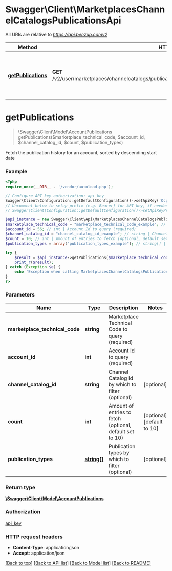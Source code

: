 # Swagger\Client\MarketplacesChannelCatalogsPublicationsApi

All URIs are relative to *https://api.beezup.comv2*

Method | HTTP request | Description
------------- | ------------- | -------------
[**getPublications**](MarketplacesChannelCatalogsPublicationsApi.md#getPublications) | **GET** /v2/user/marketplaces/channelcatalogs/publications/{marketplaceTechnicalCode}/{accountId}/history | Fetch the publication history for an account, sorted by descending start date


# **getPublications**
> \Swagger\Client\Model\AccountPublications getPublications($marketplace_technical_code, $account_id, $channel_catalog_id, $count, $publication_types)

Fetch the publication history for an account, sorted by descending start date

### Example
```php
<?php
require_once(__DIR__ . '/vendor/autoload.php');

// Configure API key authorization: api_key
Swagger\Client\Configuration::getDefaultConfiguration()->setApiKey('Ocp-Apim-Subscription-Key', 'YOUR_API_KEY');
// Uncomment below to setup prefix (e.g. Bearer) for API key, if needed
// Swagger\Client\Configuration::getDefaultConfiguration()->setApiKeyPrefix('Ocp-Apim-Subscription-Key', 'Bearer');

$api_instance = new Swagger\Client\Api\MarketplacesChannelCatalogsPublicationsApi();
$marketplace_technical_code = "marketplace_technical_code_example"; // string | Marketplace Technical Code to query (required)
$account_id = 56; // int | Account Id to query (required)
$channel_catalog_id = "channel_catalog_id_example"; // string | Channel Catalog Id by which to filter (optional)
$count = 10; // int | Amount of entries to fetch (optional, default set to 10)
$publication_types = array("publication_types_example"); // string[] | Publication types by which to filter (optional)

try {
    $result = $api_instance->getPublications($marketplace_technical_code, $account_id, $channel_catalog_id, $count, $publication_types);
    print_r($result);
} catch (Exception $e) {
    echo 'Exception when calling MarketplacesChannelCatalogsPublicationsApi->getPublications: ', $e->getMessage(), PHP_EOL;
}
?>
```

### Parameters

Name | Type | Description  | Notes
------------- | ------------- | ------------- | -------------
 **marketplace_technical_code** | **string**| Marketplace Technical Code to query (required) |
 **account_id** | **int**| Account Id to query (required) |
 **channel_catalog_id** | **string**| Channel Catalog Id by which to filter (optional) | [optional]
 **count** | **int**| Amount of entries to fetch (optional, default set to 10) | [optional] [default to 10]
 **publication_types** | [**string[]**](../Model/string.md)| Publication types by which to filter (optional) | [optional]

### Return type

[**\Swagger\Client\Model\AccountPublications**](../Model/AccountPublications.md)

### Authorization

[api_key](../../README.md#api_key)

### HTTP request headers

 - **Content-Type**: application/json
 - **Accept**: application/json

[[Back to top]](#) [[Back to API list]](../../README.md#documentation-for-api-endpoints) [[Back to Model list]](../../README.md#documentation-for-models) [[Back to README]](../../README.md)


